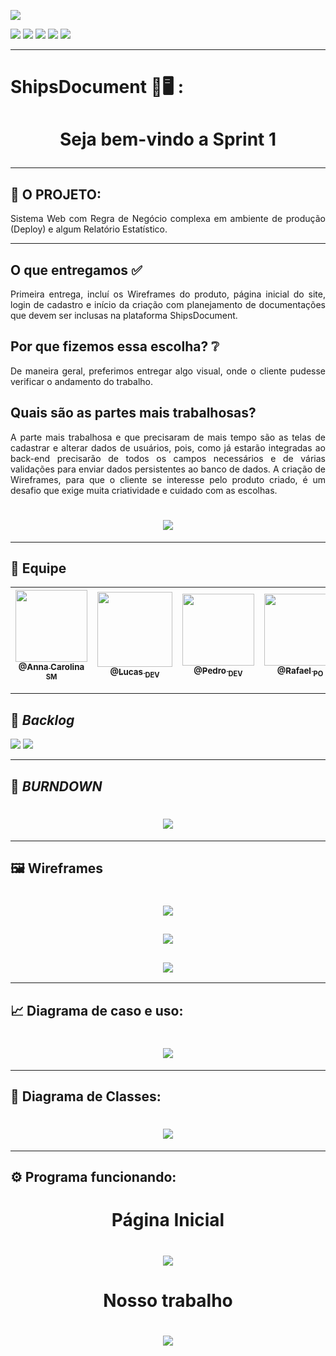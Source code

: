 <p><img src="https://img.shields.io/badge/Menu%20Principal-Projeto%20Em%20Construção-yellow?style=for-the-badge&logo=appveyor"></p>
<p>
<img src="https://img.shields.io/badge/Tecnologias-JAVA-blueviolet">
<img src="https://img.shields.io/badge/Tecnologia-Linguagem Javascript, NodeJS-blueviolet">
<img src="https://img.shields.io/badge/Tecnologia-Angular, React e Vue -blueviolet">
<img src="https://img.shields.io/badge/Tecnologia-Docker-blueviolet">
<img src="https://img.shields.io/badge/Tecnologia-Nuvem-blueviolet">
</p>

 
 --------------------------------------------------------------------------------------------------------------------

<p><h1>ShipsDocument 📖🖥️ :</h1></p>
<h1 align="center">Seja bem-vindo a Sprint 1 </p> </h1> 

--------------------------------------------------------------------------------------------------------------------
## :microscope: O PROJETO: 

<p align="justify"> Sistema Web com Regra de Negócio complexa em ambiente de produção (Deploy) e algum 
Relatório Estatístico.</p>


--------------------------------------------------------------------------------------------------------------------
## O que entregamos ✅
<p align="justify"> Primeira entrega, incluí os Wireframes do produto, página inicial do site, login de cadastro e início da criação com planejamento de documentações que devem ser inclusas na plataforma ShipsDocument.</p>

## Por que fizemos essa escolha? ❔
<p align="justify">De maneira geral, preferimos entregar algo visual, onde o cliente pudesse verificar o andamento do trabalho.</p>

## Quais são as partes mais trabalhosas? 
<p align="justify">A parte mais trabalhosa e que precisaram de mais tempo são as telas de cadastrar e alterar dados de usuários, pois, como já estarão integradas ao back-end precisarão de todos os campos necessários e de várias validações para enviar dados persistentes ao banco de dados. 
A criação de Wireframes, para que o cliente se interesse pelo produto criado, é um desafio que exige muita criatividade e cuidado com as escolhas.</p>

## <h1 align="center"> ![](https://github.com/developersapi/Sistema-Web-com-Regra-de-Negocio/blob/main/sprintcard1.png) </h1> 
--------------------------------------------------------------------------------------------------------------------


## 	:handshake: Equipe

[<img src="https://github.com/developersapi/LMSApp/blob/main/anna.jpeg" width=115 > <br> <sub> @Anna Carolina <sub> SM </sub>](https://github.com/AnnaCMendes)| [<img src="https://github.com/developersapi/LMSApp/blob/main/lucas.jpg" width=120 > <br> <sub> @Lucas <sub> DEV </sub>](https://github.com/lucassilva676) | [<img src="https://github.com/developersapi/LMSApp/blob/main/pedrofs.jpg" width=115 > <br> <sub> @Pedro <sub> DEV </sub>](https://github.com/PedroSilva201) | [<img src="https://github.com/developersapi/LMSApp/blob/main/rafael.jpg" width=115 > <br> <sub> @Rafael <sub> PO </sub>](https://github.com/rafaeldossper) | [<img src="https://avatars.githubusercontent.com/u/64873343?v=4" width=115 > <br> <sub> @Renan <sub> DEV </sub>](https://github.com/medrenan) | [<img src="https://avatars.githubusercontent.com/u/67070670?v=4" width=115 > <br> <sub> @Nicolas <sub> DEV </sub>](https://github.com/nicursino)
 | :---: |:---:|:---:|:---:|:---:|:---:|


--------------------------------------------------------------------------------------------------------------------

## :bookmark: **_Backlog_**

<img src ="https://github.com/developersapi/Sistema-Web-com-Regra-de-Negocio/blob/sprint01/Backlog-Sprint1.PNG">
<img src = "https://github.com/developersapi/Sistema-Web-com-Regra-de-Negocio/blob/sprint01/Backlog-Sprint1_2.PNG">
 
--------------------------------------------------------------------------------------------------------------------
## :bookmark: **_BURNDOWN_**


## <h1 align="center"> ![](https://github.com/developersapi/Sistema-Web-com-Regra-de-Negocio/blob/sprint01/Gr%C3%A1fico%20Burdwon.png) </h1>

--------------------------------------------------------------------------------------------------------------------

## :framed_picture: Wireframes

## <h1 align="center"><img src="https://github.com/developersapi/Sistema-Web-com-Regra-de-Negocio/blob/main/wf1.png">
## <h2 align="center"><img src="https://github.com/developersapi/Sistema-Web-com-Regra-de-Negocio/blob/main/wf2.png">
## <h3 align="center"><img src="https://github.com/developersapi/Sistema-Web-com-Regra-de-Negocio/blob/main/wf3.png">

--------------------------------------------------------------------------------------------------------------------

## :chart_with_upwards_trend: Diagrama de caso e uso:

### <h1 align="center"> ![](https://github.com/developersapi/Sistema-Web-com-Regra-de-Negocio/blob/sprint01/Diagrama%20de%20Casos.jpeg) </h1>

--------------------------------------------------------------------------------------------------------------------

## :tea: Diagrama de Classes:

### <h1 align="center"> ![](https://github.com/developersapi/Sistema-Web-com-Regra-de-Negocio/blob/sprint01/Diagrama%20de%20classes.jpeg) </h1>

 
--------------------------------------------------------------------------------------------------------------------



## :gear: Programa funcionando:
### <h1 align="center"> Página Inicial </h1> 
### <h1 align="center"> ![](https://github.com/developersapi/Sistema-Web-com-Regra-de-Negocio/blob/main/landingpagelogin.gif) </h1> 
### <h1 align="center"> Nosso trabalho</h1> 
### <h1 align="center"> ![](https://github.com/developersapi/Sistema-Web-com-Regra-de-Negocio/blob/main/rodando-projeto.gif) </h1> 
